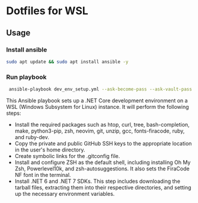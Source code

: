 # Dotfiles for WSL

## Usage

### Install ansible

``` bash
sudo apt update && sudo apt install ansible -y
```

### Run playbook

```bash
 ansible-playbook dev_env_setup.yml --ask-become-pass --ask-vault-pass
```

This Ansible playbook sets up a .NET Core development environment on a WSL (Windows Subsystem for Linux) instance. It will perform the following steps:

- Install the required packages such as htop, curl, tree, bash-completion, make, python3-pip, zsh, neovim, git, unzip, gcc, fonts-firacode, ruby, and ruby-dev.
- Copy the private and public GitHub SSH keys to the appropriate location in the user's home directory.
- Create symbolic links for the .gitconfig file.
- Install and configure ZSH as the default shell, including installing Oh My Zsh, Powerlevel10k, and zsh-autosuggestions. It also sets the FiraCode NF font in the terminal.
- Install .NET 6 and .NET 7 SDKs. This step includes downloading the tarball files, extracting them into their respective directories, and setting up the necessary environment variables.
